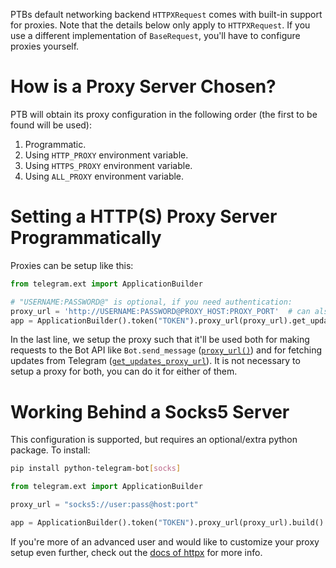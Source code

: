 PTBs default networking backend `HTTPXRequest` comes with built-in support for proxies.
Note that the details below only apply to `HTTPXRequest`.
If you use a different implementation of `BaseRequest`, you'll have to configure proxies yourself.

# How is a Proxy Server Chosen?

PTB will obtain its proxy configuration in the following order (the first to be found will be used):
1. Programmatic.
2. Using `HTTP_PROXY` environment variable.
3. Using `HTTPS_PROXY` environment variable.
4. Using `ALL_PROXY` environment variable.

# Setting a HTTP(S) Proxy Server Programmatically

Proxies can be setup like this:

```python
from telegram.ext import ApplicationBuilder

# "USERNAME:PASSWORD@" is optional, if you need authentication:
proxy_url = 'http://USERNAME:PASSWORD@PROXY_HOST:PROXY_PORT'  # can also be a https proxy
app = ApplicationBuilder().token("TOKEN").proxy_url(proxy_url).get_updates_proxy_url(proxy_url).build()
```

In the last line, we setup the proxy such that it'll be used both for making requests to the Bot API like  `Bot.send_message` ([`proxy_url()`](https://python-telegram-bot.readthedocs.io/en/stable/telegram.ext.applicationbuilder.html#telegram.ext.ApplicationBuilder.proxy_url)) and for fetching updates from Telegram ([`get_updates_proxy_url`](https://python-telegram-bot.readthedocs.io/en/stable/telegram.ext.applicationbuilder.html#telegram.ext.ApplicationBuilder.get_updates_proxy_url)). It is not necessary to setup a proxy for both, you can do it for either of them.

# Working Behind a Socks5 Server
This configuration is supported, but requires an optional/extra python package.
To install:
```bash
pip install python-telegram-bot[socks]
```
```python
from telegram.ext import ApplicationBuilder

proxy_url = "socks5://user:pass@host:port"

app = ApplicationBuilder().token("TOKEN").proxy_url(proxy_url).build()
```

If you're more of an advanced user and would like to customize your proxy setup even further, check out the [docs of httpx](https://www.python-httpx.org/advanced/#http-proxying) for more info.